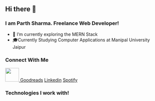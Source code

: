 ## Hi there 👋 

### I am Parth Sharma. Freelance Web Developer!

- 🔭 I’m currently exploring the MERN Stack
- 🎓Currently Studying Computer Applications at Manipal University Jaipur 


### Connect With Me
[<img src = "https://www.flaticon.com/svg/static/icons/svg/174/174855.svg" width = 44 height = 44> </img>](https://www.instagram.com/paaarthhsharma/?hl=en)
[Goodreads](https://www.goodreads.com/user/show/64007460-parth-sharma)
[Linkedin](https://www.linkedin.com/in/parth-sharma-6748a8155/)
[Spotify](https://open.spotify.com/user/techp911?si=ba4HO9nZRdq9kBJo62b1ZQ)


### Technologies I work with!
